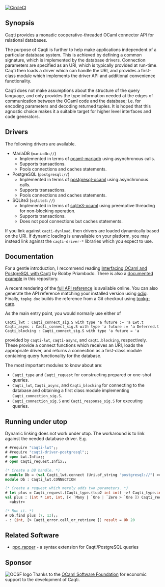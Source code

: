 [![CircleCI](https://circleci.com/gh/paurkedal/ocaml-caqti.svg?style=svg)](https://circleci.com/gh/paurkedal/ocaml-caqti)

## Synopsis

Caqti provides a monadic cooperative-threaded OCaml connector API for
relational databases.

The purpose of Caqti is further to help make applications independent of a
particular database system.  This is achieved by defining a common
signature, which is implemented by the database drivers.  Connection
parameters are specified as an URI, which is typically provided at run-time.
Caqti then loads a driver which can handle the URI, and provides a
first-class module which implements the driver API and additional
convenience functionality.

Caqti does not make assumptions about the structure of the query language,
and only provides the type information needed at the edges of communication
between the OCaml code and the database; i.e. for encoding parameters and
decoding returned tuples.  It is hoped that this agnostic choice makes it a
suitable target for higher level interfaces and code generators.

## Drivers

The following drivers are available.

  - MariaDB (`mariadb://`)
    - Implemented in terms of
      [ocaml-mariadb](https://github.com/andrenth/ocaml-mariadb)
      using asynchronous calls.
    - Supports transactions.
    - Pools connections and caches statements.
  - PostgreSQL (`postgresql://`)
    - Implemented in terms of
      [postgresql-ocaml](https://mmottl.github.io/postgresql-ocaml/)
      using asynchronous calls.
    - Supports transactions.
    - Pools connections and caches statements.
  - SQLite3 (`sqlite3://`)
    - Implemented in terms of
      [sqlite3-ocaml](https://github.com/mmottl/sqlite3-ocaml)
      using preemptive threading for non-blocking operation.
    - Supports transactions.
    - Does not pool connections but caches statements.

If you link against `caqti-dynload`, then drivers are loaded dynamically
based on the URI.  If dynamic loading is unavailable on your platform, you
may instead link against the `caqti-driver-*` libraries which you expect to
use.

## Documentation

For a gentle introduction, I recommend reading [Interfacing OCaml and
PostgreSQL with Caqti][BP-2018] by Bobby Priambodo.  There is also a
[documented example][bikereg] in this repository.

A recent rendering of the [full API reference][API] is available online.
You can also generate the API reference matching your installed version
using [odig][].  Finally, `topkg doc` builds the reference from a Git
checkout using [topkg-care][].

As the main entry point, you would normally use either of

    Caqti_lwt : Caqti_connect_sig.S with type 'a future := 'a Lwt.t
    Caqti_async : Caqti_connect_sig.S with type 'a future := 'a Deferred.t
    Caqti_blocking : Caqti_connect_sig.S with type 'a future = 'a

provided by `caqti-lwt`, `caqti-async`, and `caqti.blocking`, respectively.
These provide a connect functions which receives an URI, loads the
appropriate driver, and returns a connection as a first-class module
containing query functionality for the database.

The most important modules to know about are:

  - `Caqti_type` and `Caqti_request` for constructing prepared or one-shot
    queries.
  - `Caqti_lwt`, `Caqti_async`, and `Caqti_blocking` for connecting to the
    database and obtaining a first class module implementing
    `Caqti_connection_sig.S`.
  - `Caqti_connection_sig.S` and `Caqti_response_sig.S` for executing
    queries.

## Running under utop

Dynamic linking does not work under utop.  The workaround is to link against
the needed database driver.  E.g.
```ocaml
# #require "caqti-lwt";;
# #require "caqti-driver-postgresql";;
# open Lwt.Infix;;
# open Caqti_request.Infix;;

(* Create a DB handle. *)
# module Db = (val Caqti_lwt.connect (Uri.of_string "postgresql://") >>= Caqti_lwt.or_fail |> Lwt_main.run);;
module Db : Caqti_lwt.CONNECTION

(* Create a request which merely adds two parameters. *)
# let plus = Caqti_request.(Caqti_type.(tup2 int int) ->! Caqti_type.int) "SELECT ? + ?";;
val plus : (int * int, int, [< `Many | `One | `Zero > `One ]) Caqti_request.t =
  <abstr>

(* Run it. *)
# Db.find plus (7, 13);;
- : (int, [> Caqti_error.call_or_retrieve ]) result = Ok 20
```

## Related Software

  - [ppx\_rapper](https://github.com/roddyyaga/ppx_rapper) - a syntax
    extension for Caqti/PostgreSQL queries

## Sponsor

<a href="https://ocaml-sf.org">
<img align="left" alt="OCSF logo" src="https://ocaml-sf.org/assets/ocsf_logo.svg"/>
</a>
Thanks to the <a href="https://ocaml-sf.org">OCaml Software Foundation</a>
for economic support to the development of Caqti.


[API]: http://paurkedal.github.io/ocaml-caqti/index.html
[BP-2018]: https://medium.com/@bobbypriambodo/interfacing-ocaml-and-postgresql-with-caqti-a92515bdaa11
[bikereg]: examples/bikereg.ml
[odig]: http://erratique.ch/software/odig
[topkg-care]: http://erratique.ch/software/topkg
